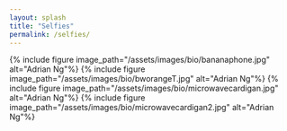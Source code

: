 ```yaml
---
layout: splash
title: "Selfies"
permalink: /selfies/
---
```


{% include figure image_path="/assets/images/bio/bananaphone.jpg" alt="Adrian Ng"%}
{% include figure image_path="/assets/images/bio/bworangeT.jpg" alt="Adrian Ng"%}
{% include figure image_path="/assets/images/bio/microwavecardigan.jpg" alt="Adrian Ng"%}
{% include figure image_path="/assets/images/bio/microwavecardigan2.jpg" alt="Adrian Ng"%}